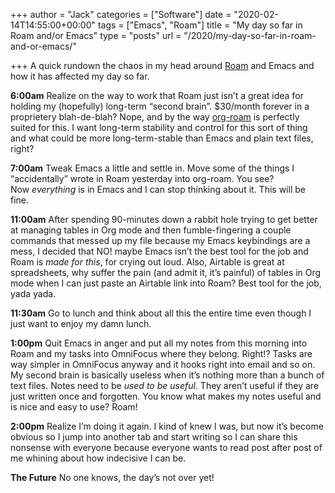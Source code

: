+++
author = "Jack"
categories = ["Software"]
date = "2020-02-14T14:55:00+00:00"
tags = ["Emacs", "Roam"]
title = "My day so far in Roam and/or Emacs"
type = "posts"
url = "/2020/my-day-so-far-in-roam-and-or-emacs/"

+++
A quick rundown the chaos in my head around&nbsp;[Roam][1]&nbsp;and Emacs and how it has affected my day so far.

**6:00am**&nbsp;Realize on the way to work that Roam just isn’t a great idea for holding my (hopefully) long-term “second brain”. $30/month forever in a proprietery blah-de-blah? Nope, and by the way&nbsp;[org-roam][2]&nbsp;is perfectly suited for this. I want long-term stability and control for this sort of thing and what could be more long-term-stable than Emacs and plain text files, right?

**7:00am**&nbsp;Tweak Emacs a little and settle in. Move some of the things I “accidentally” wrote in Roam yesterday into org-roam. You see? Now&nbsp;_everything_&nbsp;is in Emacs and I can stop thinking about it. This will be fine.

**11:00am**&nbsp;After spending 90-minutes down a rabbit hole trying to get better at managing tables in Org mode and then fumble-fingering a couple commands that messed up my file because my Emacs keybindings are a mess, I decided that NO! maybe Emacs isn’t the best tool for the job and Roam is&nbsp;_made for this_, for crying out loud. Also, Airtable is great at spreadsheets, why suffer the pain (and admit it, it’s painful) of tables in Org mode when I can just paste an Airtable link into Roam? Best tool for the job, yada yada.

**11:30am**&nbsp;Go to lunch and think about all this the entire time even though I just want to enjoy my damn lunch.

**1:00pm**&nbsp;Quit Emacs in anger and put all my notes from this morning into Roam and my tasks into OmniFocus where they belong. Right!? Tasks are way simpler in OmniFocus anyway and it hooks right into email and so on. My second brain is basically useless when it’s nothing more than a bunch of text files. Notes need to be&nbsp;_used to be useful_. They aren’t useful if they are just written once and forgotten. You know what makes my notes useful and is nice and easy to use? Roam!

**2:00pm**&nbsp;Realize I’m doing it again. I kind of knew I was, but now it’s become obvious so I jump into another tab and start writing so I can share this nonsense with everyone because everyone wants to read post after post of me whining about how indecisive I can be.

**The Future**&nbsp;No one knows, the day’s not over yet!

 [1]: https://roamresearch.com/
 [2]: https://github.com/jethrokuan/org-roam